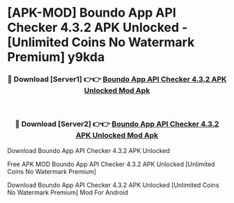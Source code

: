# [APK-MOD] Boundo  App API Checker 4.3.2 APK Unlocked - [Unlimited Coins No Watermark Premium] y9kda



<div align="center">
<h3>🔴 Download [Server1] 👉👉 <a href="https://momento.my/?title=Boundo__App_API_Checker_4.3.2_APK_Unlocked">Boundo  App API Checker 4.3.2 APK Unlocked Mod Apk</a></h3><br>

<h3>🔴 Download [Server2] 👉👉 <a href="https://momento.my/?title=Boundo__App_API_Checker_4.3.2_APK_Unlocked">Boundo  App API Checker 4.3.2 APK Unlocked Mod Apk</a></h3>
</div>



Download Boundo  App API Checker 4.3.2 APK Unlocked 

Free APK MOD Boundo  App API Checker 4.3.2 APK Unlocked [Unlimited Coins No Watermark Premium]

Download Boundo  App API Checker 4.3.2 APK Unlocked [Unlimited Coins No Watermark Premium] Mod For Android
